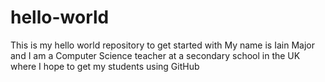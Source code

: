 # hello-world
This is my hello world repository to get started with
My name is Iain Major and I am a Computer Science teacher at a secondary school in the UK where I hope to get my students using GitHub
